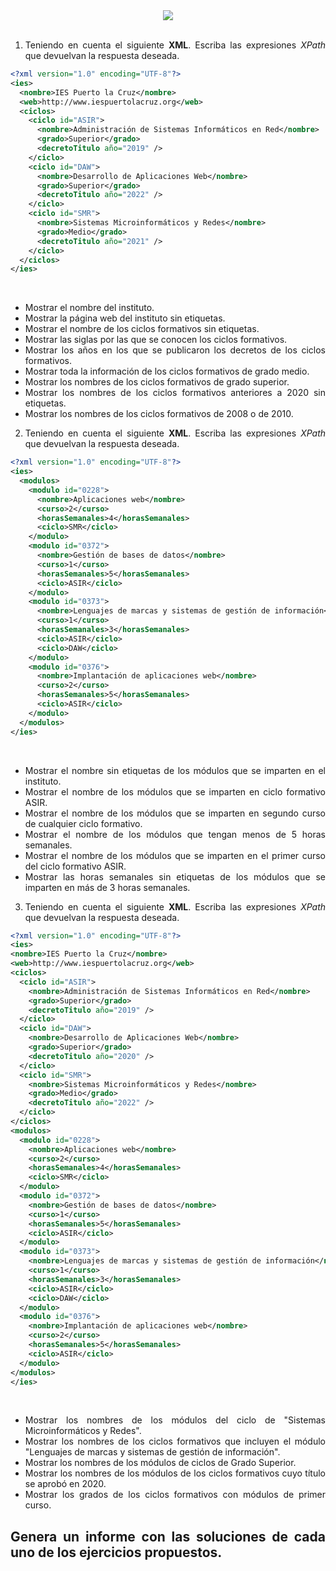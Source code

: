 <div align="justify">


<div align="center">
 	<img src="https://upload.wikimedia.org/wikipedia/commons/9/91/XQuery_and_XPath_Data_Model_type_hierarchy.png">
</div>

</br>

  1. Teniendo en cuenta el siguiente __XML__. Escriba las expresiones _XPath_ que devuelvan la respuesta deseada.

  ```xml
  <?xml version="1.0" encoding="UTF-8"?>
  <ies>
    <nombre>IES Puerto la Cruz</nombre>
    <web>http://www.iespuertolacruz.org</web>
    <ciclos>
      <ciclo id="ASIR">
        <nombre>Administración de Sistemas Informáticos en Red</nombre>
        <grado>Superior</grado>
        <decretoTitulo año="2019" />
      </ciclo>
      <ciclo id="DAW">
        <nombre>Desarrollo de Aplicaciones Web</nombre>
        <grado>Superior</grado>
        <decretoTitulo año="2022" />
      </ciclo>
      <ciclo id="SMR">
        <nombre>Sistemas Microinformáticos y Redes</nombre>
        <grado>Medio</grado>
        <decretoTitulo año="2021" />
      </ciclo>
    </ciclos>
  </ies>
  ```
  </br>

  - Mostrar el nombre del instituto.
  - Mostrar la página web del instituto sin etiquetas.
  - Mostrar el nombre de los ciclos formativos sin etiquetas.
  - Mostrar las siglas por las que se conocen los ciclos formativos.
  - Mostrar los años en los que se publicaron los decretos de los ciclos formativos.
  - Mostrar toda la información de los ciclos formativos de grado medio.
  - Mostrar los nombres de los ciclos formativos de grado superior.
  - Mostrar los nombres de los ciclos formativos anteriores a 2020 sin etiquetas.
  - Mostrar los nombres de los ciclos formativos de 2008 o de 2010.

2. Teniendo en cuenta el siguiente __XML__. Escriba las expresiones _XPath_ que devuelvan la respuesta deseada.

  ```xml
  <?xml version="1.0" encoding="UTF-8"?>
  <ies>
    <modulos>
      <modulo id="0228">
        <nombre>Aplicaciones web</nombre>
        <curso>2</curso>
        <horasSemanales>4</horasSemanales>
        <ciclo>SMR</ciclo>
      </modulo>
      <modulo id="0372">
        <nombre>Gestión de bases de datos</nombre>
        <curso>1</curso>
        <horasSemanales>5</horasSemanales>
        <ciclo>ASIR</ciclo>
      </modulo>
      <modulo id="0373">
        <nombre>Lenguajes de marcas y sistemas de gestión de información</nombre>
        <curso>1</curso>
        <horasSemanales>3</horasSemanales>
        <ciclo>ASIR</ciclo>
        <ciclo>DAW</ciclo>
      </modulo>
      <modulo id="0376">
        <nombre>Implantación de aplicaciones web</nombre>
        <curso>2</curso>
        <horasSemanales>5</horasSemanales>
        <ciclo>ASIR</ciclo>
      </modulo>
    </modulos>
  </ies>
  ```
  </br>

 - Mostrar el nombre sin etiquetas de los módulos que se imparten en el instituto.
 - Mostrar el nombre de los módulos que se imparten en ciclo formativo ASIR.
 - Mostrar el nombre de los módulos que se imparten en segundo curso de cualquier ciclo formativo.
 - Mostrar el nombre de los módulos que tengan menos de 5 horas semanales.
 - Mostrar el nombre de los módulos que se imparten en el primer curso del ciclo formativo ASIR.
 - Mostrar las horas semanales sin etiquetas de los módulos que se imparten en más de 3 horas semanales.

3. Teniendo en cuenta el siguiente __XML__. Escriba las expresiones _XPath_ que devuelvan la respuesta deseada.

  ```xml
  <?xml version="1.0" encoding="UTF-8"?>
<ies>
  <nombre>IES Puerto la Cruz</nombre>
  <web>http://www.iespuertolacruz.org</web>
  <ciclos>
    <ciclo id="ASIR">
      <nombre>Administración de Sistemas Informáticos en Red</nombre>
      <grado>Superior</grado>
      <decretoTitulo año="2019" />
    </ciclo>
    <ciclo id="DAW">
      <nombre>Desarrollo de Aplicaciones Web</nombre>
      <grado>Superior</grado>
      <decretoTitulo año="2020" />
    </ciclo>
    <ciclo id="SMR">
      <nombre>Sistemas Microinformáticos y Redes</nombre>
      <grado>Medio</grado>
      <decretoTitulo año="2022" />
    </ciclo>
  </ciclos>
  <modulos>
    <modulo id="0228">
      <nombre>Aplicaciones web</nombre>
      <curso>2</curso>
      <horasSemanales>4</horasSemanales>
      <ciclo>SMR</ciclo>
    </modulo>
    <modulo id="0372">
      <nombre>Gestión de bases de datos</nombre>
      <curso>1</curso>
      <horasSemanales>5</horasSemanales>
      <ciclo>ASIR</ciclo>
    </modulo>
    <modulo id="0373">
      <nombre>Lenguajes de marcas y sistemas de gestión de información</nombre>
      <curso>1</curso>
      <horasSemanales>3</horasSemanales>
      <ciclo>ASIR</ciclo>
      <ciclo>DAW</ciclo>
    </modulo>
    <modulo id="0376">
      <nombre>Implantación de aplicaciones web</nombre>
      <curso>2</curso>
      <horasSemanales>5</horasSemanales>
      <ciclo>ASIR</ciclo>
    </modulo>
  </modulos>
</ies>
  ```
  </br>

  - Mostrar los nombres de los módulos del ciclo de "Sistemas Microinformáticos y Redes".
  - Mostrar los nombres de los ciclos formativos que incluyen el módulo "Lenguajes de marcas y sistemas de gestión de información".
  - Mostrar los nombres de los módulos de ciclos de Grado Superior.
  - Mostrar los nombres de los módulos de los ciclos formativos cuyo título se aprobó en 2020.
  - Mostrar los grados de los ciclos formativos con módulos de primer curso.

## Genera un informe con las soluciones de cada uno de los ejercicios propuestos.

</div>
